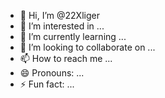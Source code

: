 - 👋 Hi, I’m @22Xliger
- 👀 I’m interested in ...
- 🌱 I’m currently learning ...
- 💞️ I’m looking to collaborate on ...
- 📫 How to reach me ...
- 😄 Pronouns: ...
- ⚡ Fun fact: ...

<!---
22Xliger/22Xliger is a ✨ special ✨ repository because its `README.md` (this file) appears on your GitHub profile.
You can click the Preview link to take a look at your changes.
--->
